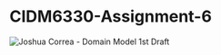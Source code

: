 # CIDM6330-Assignment-6
![Joshua Correa - Domain Model 1st Draft](https://user-images.githubusercontent.com/89432089/156947259-ffe723a1-3b94-4b92-8b50-3155f669d358.jpg)
